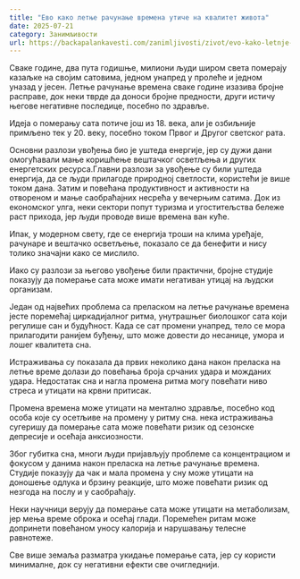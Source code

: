 ```yaml
---
title: "Ево како летње рачунање времена утиче на квалитет живота"
date: 2025-07-21
category: Занимљивости
url: https://backapalankavesti.com/zanimljivosti/zivot/evo-kako-letnje-racunanje-vremena-utice-na-kvalitet-zivota/
---
```


Сваке године, два пута годишње, милиони људи широм света померају казаљке на својим сатовима, једном унапред у пролеће и једном уназад у јесен. Летње рачунање времена сваке године изазива бројне расправе, док неки тврде да доноси бројне предности, други истичу његове негативне последице, посебно по здравље.

Идеја о померању сата потиче још из 18. века, али је озбиљније примљено тек у 20. веку, посебно током Првог и Другог светског рата.

Основни разлози увођења био је уштеда енергије, јер су дужи дани омогућавали мање коришћење вештачког осветљења и других енергетских ресурса.Главни разлози за увођење су били уштеда енергија, да се људи прилагоде природној светлости, користећи је више током дана. Затим и повећана продуктивност и активности на отвореном и мање саобраћајних несрећа у вечерњим сатима. Док из економског улга, неки сектори попут туризма и угоститељства бележе раст прихода, јер људи проводе више времена ван куће.

Ипак, у модерном свету, где се енергија троши на клима уређаје, рачунаре и вештачко осветљење, показало се да бенефити и нису толико значајни како се мислило.

Иако су разлози за његово увођење били практични, бројне студије показују да померање сата може имати негативан утицај на људски организам.

Један од највећих проблема са преласком на летње рачунање времена јесте поремећај циркадијалног ритма, унутрашњег биолошког сата који регулише сан и будућност. Када се сат промени унапред, тело се мора прилагодити ранијем буђењу, што може довести до несанице, умора и лошег квалитета сна.

Истраживања су показала да првих неколико дана након преласка на летње време долази до повећања броја срчаних удара и можданих удара. Недостатак сна и нагла промена ритма могу повећати ниво стреса и утицати на крвни притисак.

Промена времена може утицати на ментално здравље, посебно код особа које су осетљиве на промену у ритму сна. нека истраживања сугеришу да померање сата може повећати ризик од сезонске депресије и осећаја анксиозности.

Због губитка сна, многи људи пријављују проблеме са концентрациом и фокусом у данима након преласка на летње рачунање времена. Студије показују да чак и мала промена у сну може утицати на доношење одлука и брзину реакције, што може повећати ризик од незгода на послу и у саобраћају.

Неки научници верују да померање сата може утицати на метаболизам, јер мења време оброка и осећај глади. Поремећен ритам може допринети повећаном уносу калорија и нарушавању телесне равнотеже.

Све више земаља разматра укидање померање сата, јер су користи минималне, док су негативни ефекти све очигледнији.
